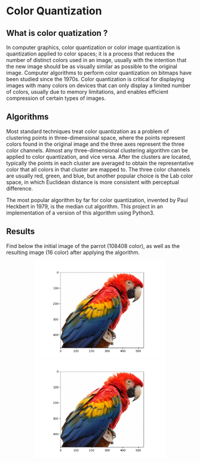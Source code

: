 # Color Quantization

## What is color quatization ?
In computer graphics, color quantization or color image quantization is quantization applied to color spaces; it is a process that reduces the number of distinct colors used in an image, usually with the intention that the new image should be as visually similar as possible to the original image. Computer algorithms to perform color quantization on bitmaps have been studied since the 1970s. Color quantization is critical for displaying images with many colors on devices that can only display a limited number of colors, usually due to memory limitations, and enables efficient compression of certain types of images.

## Algorithms
Most standard techniques treat color quantization as a problem of clustering points in three-dimensional space, where the points represent colors found in the original image and the three axes represent the three color channels. Almost any three-dimensional clustering algorithm can be applied to color quantization, and vice versa. After the clusters are located, typically the points in each cluster are averaged to obtain the representative color that all colors in that cluster are mapped to. The three color channels are usually red, green, and blue, but another popular choice is the Lab color space, in which Euclidean distance is more consistent with perceptual difference.

The most popular algorithm by far for color quantization, invented by Paul Heckbert in 1979, is the median cut algorithm. This project in an implementation of a version of this algorithm using Python3.

## Results
Find below the initial image of the parrot (108408 color), as well as the resulting image (16 color) after applying the algorithm.

<p align="center">
  <img src="https://github.com/y-aoub/color_quatization/blob/main/parrot_initial_image.png" width="350" title="hover text">
  <img src="https://github.com/y-aoub/color_quatization/blob/main/parrot_initial_image.png" width="350" alt="accessibility text">
</p>

